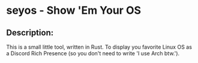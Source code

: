 # seyos - Show 'Em Your OS
## Description:
This is a small little tool, written in Rust. To display you favorite Linux OS
as a Discord Rich Presence (so you don't need to write 'I use Arch btw.').
